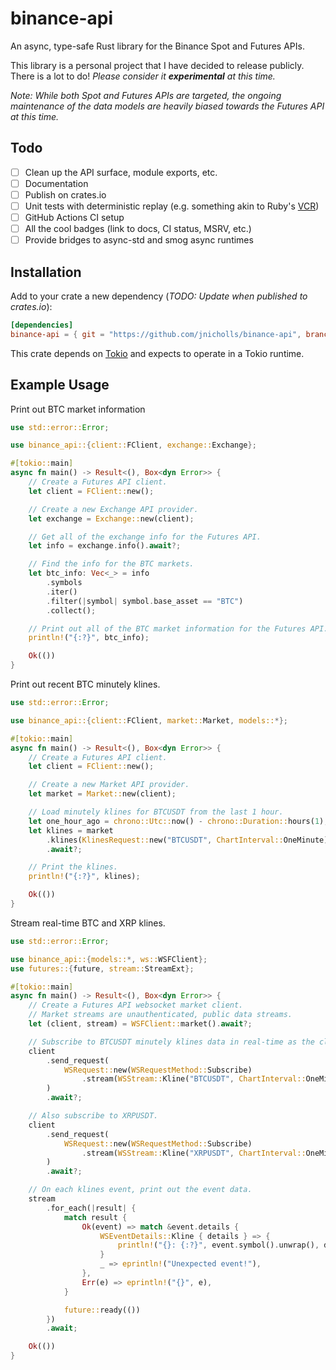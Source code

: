 # binance-api
An async, type-safe Rust library for the Binance Spot and Futures APIs.

This library is a personal project that I have decided to release publicly. There is a lot to do! *Please consider it __experimental__ at this time.*

*Note: While both Spot and Futures APIs are targeted, the ongoing maintenance of the data models are heavily biased towards the Futures API at this time.*

## Todo
* [ ] Clean up the API surface, module exports, etc.
* [ ] Documentation
* [ ] Publish on crates.io
* [ ] Unit tests with deterministic replay (e.g. something akin to Ruby's [VCR](https://github.com/vcr/vcr))
* [ ] GitHub Actions CI setup
* [ ] All the cool badges (link to docs, CI status, MSRV, etc.)
* [ ] Provide bridges to async-std and smog async runtimes

## Installation

Add to your crate a new dependency (_TODO: Update when published to crates.io_):

```toml
[dependencies]
binance-api = { git = "https://github.com/jnicholls/binance-api", branch = "main" }
```

This crate depends on [Tokio](https://tokio.rs) and expects to operate in a Tokio runtime.

## Example Usage

Print out BTC market information
```rust
use std::error::Error;

use binance_api::{client::FClient, exchange::Exchange};

#[tokio::main]
async fn main() -> Result<(), Box<dyn Error>> {
    // Create a Futures API client.
    let client = FClient::new();

    // Create a new Exchange API provider.
    let exchange = Exchange::new(client);

    // Get all of the exchange info for the Futures API.
    let info = exchange.info().await?;

    // Find the info for the BTC markets.
    let btc_info: Vec<_> = info
        .symbols
        .iter()
        .filter(|symbol| symbol.base_asset == "BTC")
        .collect();

    // Print out all of the BTC market information for the Futures API.
    println!("{:?}", btc_info);

    Ok(())
}
```

Print out recent BTC minutely klines.
```rust
use std::error::Error;

use binance_api::{client::FClient, market::Market, models::*};

#[tokio::main]
async fn main() -> Result<(), Box<dyn Error>> {
    // Create a Futures API client.
    let client = FClient::new();

    // Create a new Market API provider.
    let market = Market::new(client);

    // Load minutely klines for BTCUSDT from the last 1 hour.
    let one_hour_ago = chrono::Utc::now() - chrono::Duration::hours(1);
    let klines = market
        .klines(KlinesRequest::new("BTCUSDT", ChartInterval::OneMinute).start_time(one_hour_ago))
        .await?;

    // Print the klines.
    println!("{:?}", klines);

    Ok(())
}
```

Stream real-time BTC and XRP klines.
```rust
use std::error::Error;

use binance_api::{models::*, ws::WSFClient};
use futures::{future, stream::StreamExt};

#[tokio::main]
async fn main() -> Result<(), Box<dyn Error>> {
    // Create a Futures API websocket market client.
    // Market streams are unauthenticated, public data streams.
    let (client, stream) = WSFClient::market().await?;

    // Subscribe to BTCUSDT minutely klines data in real-time as the closing price for the current minute is updated.
    client
        .send_request(
            WSRequest::new(WSRequestMethod::Subscribe)
                .stream(WSStream::Kline("BTCUSDT", ChartInterval::OneMinute)),
        )
        .await?;

    // Also subscribe to XRPUSDT.
    client
        .send_request(
            WSRequest::new(WSRequestMethod::Subscribe)
                .stream(WSStream::Kline("XRPUSDT", ChartInterval::OneMinute)),
        )
        .await?;

    // On each klines event, print out the event data.
    stream
        .for_each(|result| {
            match result {
                Ok(event) => match &event.details {
                    WSEventDetails::Kline { details } => {
                        println!("{}: {:?}", event.symbol().unwrap(), details)
                    }
                    _ => eprintln!("Unexpected event!"),
                },
                Err(e) => eprintln!("{}", e),
            }

            future::ready(())
        })
        .await;

    Ok(())
}
```
